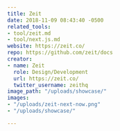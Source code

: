 ```yaml
---
title: Zeit
date: 2018-11-09 08:43:40 -0500
related_tools:
- tool/zeit.md
- tool/next.js.md
website: https://zeit.co/
repo: https://github.com/zeit/docs
creator:
- name: Zeit
  role: Design/Development
  url: https://zeit.co/
  twitter_username: zeithq
image_path: "/uploads/showcase/"
images:
- "/uploads/zeit-next-now.png"
- "/uploads/showcase/"

---
```

